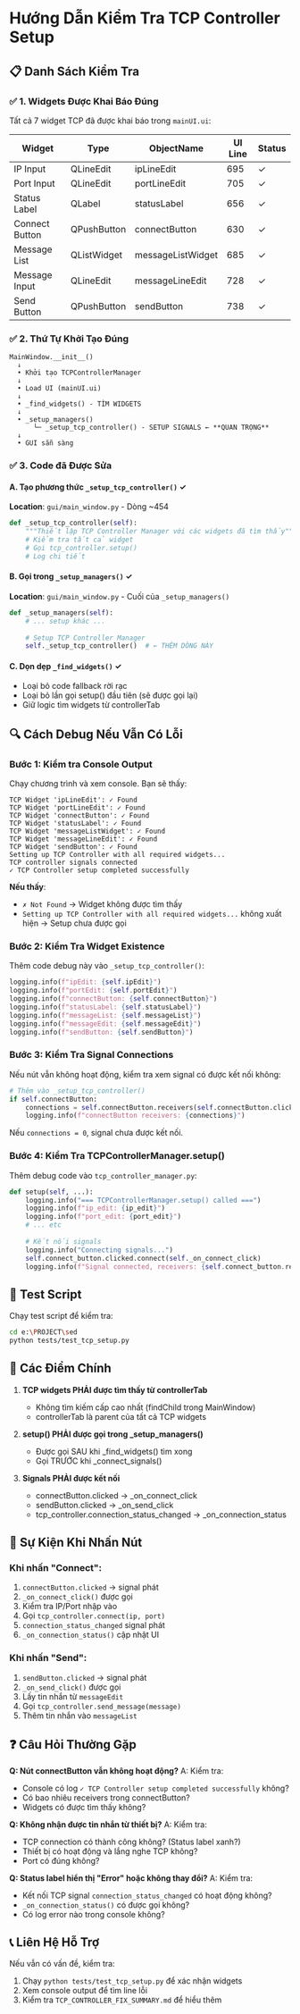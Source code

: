 # Hướng Dẫn Kiểm Tra TCP Controller Setup

## 📋 Danh Sách Kiểm Tra

### ✅ 1. Widgets Được Khai Báo Đúng

Tất cả 7 widget TCP đã được khai báo trong `mainUI.ui`:

| Widget | Type | ObjectName | UI Line | Status |
|--------|------|-----------|---------|--------|
| IP Input | QLineEdit | ipLineEdit | 695 | ✓ |
| Port Input | QLineEdit | portLineEdit | 705 | ✓ |
| Status Label | QLabel | statusLabel | 656 | ✓ |
| Connect Button | QPushButton | connectButton | 630 | ✓ |
| Message List | QListWidget | messageListWidget | 685 | ✓ |
| Message Input | QLineEdit | messageLineEdit | 728 | ✓ |
| Send Button | QPushButton | sendButton | 738 | ✓ |

### ✅ 2. Thứ Tự Khởi Tạo Đúng

```
MainWindow.__init__()
  ↓
  • Khởi tạo TCPControllerManager
  ↓
  • Load UI (mainUI.ui)
  ↓
  • _find_widgets() - TÌM WIDGETS
  ↓
  • _setup_managers()
      └─ _setup_tcp_controller() - SETUP SIGNALS ← **QUAN TRỌNG**
  ↓
  • GUI sẵn sàng
```

### ✅ 3. Code đã Được Sửa

#### A. Tạo phương thức `_setup_tcp_controller()` ✓

**Location**: `gui/main_window.py` - Dòng ~454

```python
def _setup_tcp_controller(self):
    """Thiết lập TCP Controller Manager với các widgets đã tìm thấy"""
    # Kiểm tra tất cả widget
    # Gọi tcp_controller.setup()
    # Log chi tiết
```

#### B. Gọi trong `_setup_managers()` ✓

**Location**: `gui/main_window.py` - Cuối của `_setup_managers()`

```python
def _setup_managers(self):
    # ... setup khác ...
    
    # Setup TCP Controller Manager
    self._setup_tcp_controller()  # ← THÊM DÒNG NÀY
```

#### C. Dọn dẹp `_find_widgets()` ✓

- Loại bỏ code fallback rời rạc
- Loại bỏ lần gọi setup() đầu tiên (sẽ được gọi lại)
- Giữ logic tìm widgets từ controllerTab

## 🔍 Cách Debug Nếu Vẫn Có Lỗi

### Bước 1: Kiểm tra Console Output

Chạy chương trình và xem console. Bạn sẽ thấy:

```
TCP Widget 'ipLineEdit': ✓ Found
TCP Widget 'portLineEdit': ✓ Found
TCP Widget 'connectButton': ✓ Found
TCP Widget 'statusLabel': ✓ Found
TCP Widget 'messageListWidget': ✓ Found
TCP Widget 'messageLineEdit': ✓ Found
TCP Widget 'sendButton': ✓ Found
Setting up TCP Controller with all required widgets...
TCP controller signals connected
✓ TCP Controller setup completed successfully
```

**Nếu thấy**:
- `✗ Not Found` → Widget không được tìm thấy
- `Setting up TCP Controller with all required widgets...` không xuất hiện → Setup chưa được gọi

### Bước 2: Kiểm Tra Widget Existence

Thêm code debug này vào `_setup_tcp_controller()`:

```python
logging.info(f"ipEdit: {self.ipEdit}")
logging.info(f"portEdit: {self.portEdit}")
logging.info(f"connectButton: {self.connectButton}")
logging.info(f"statusLabel: {self.statusLabel}")
logging.info(f"messageList: {self.messageList}")
logging.info(f"messageEdit: {self.messageEdit}")
logging.info(f"sendButton: {self.sendButton}")
```

### Bước 3: Kiểm Tra Signal Connections

Nếu nút vẫn không hoạt động, kiểm tra xem signal có được kết nối không:

```python
# Thêm vào _setup_tcp_controller()
if self.connectButton:
    connections = self.connectButton.receivers(self.connectButton.clicked)
    logging.info(f"connectButton receivers: {connections}")
```

Nếu `connections = 0`, signal chưa được kết nối.

### Bước 4: Kiểm Tra TCPControllerManager.setup()

Thêm debug code vào `tcp_controller_manager.py`:

```python
def setup(self, ...):
    logging.info("=== TCPControllerManager.setup() called ===")
    logging.info(f"ip_edit: {ip_edit}")
    logging.info(f"port_edit: {port_edit}")
    # ... etc
    
    # Kết nối signals
    logging.info("Connecting signals...")
    self.connect_button.clicked.connect(self._on_connect_click)
    logging.info(f"Signal connected, receivers: {self.connect_button.receivers(self.connect_button.clicked)}")
```

## 🧪 Test Script

Chạy test script để kiểm tra:

```bash
cd e:\PROJECT\sed
python tests/test_tcp_setup.py
```

## 📌 Các Điểm Chính

1. **TCP widgets PHẢI được tìm thấy từ controllerTab**
   - Không tìm kiếm cấp cao nhất (findChild trong MainWindow)
   - controllerTab là parent của tất cả TCP widgets

2. **setup() PHẢI được gọi trong _setup_managers()**
   - Được gọi SAU khi _find_widgets() tìm xong
   - Gọi TRƯỚC khi _connect_signals()

3. **Signals PHẢI được kết nối**
   - connectButton.clicked → _on_connect_click
   - sendButton.clicked → _on_send_click
   - tcp_controller.connection_status_changed → _on_connection_status

## 🎯 Sự Kiện Khi Nhấn Nút

### Khi nhấn "Connect":
1. `connectButton.clicked` → signal phát
2. `_on_connect_click()` được gọi
3. Kiểm tra IP/Port nhập vào
4. Gọi `tcp_controller.connect(ip, port)`
5. `connection_status_changed` signal phát
6. `_on_connection_status()` cập nhật UI

### Khi nhấn "Send":
1. `sendButton.clicked` → signal phát
2. `_on_send_click()` được gọi
3. Lấy tin nhắn từ `messageEdit`
4. Gọi `tcp_controller.send_message(message)`
5. Thêm tin nhắn vào `messageList`

## ❓ Câu Hỏi Thường Gặp

**Q: Nút connectButton vẫn không hoạt động?**
A: Kiểm tra:
- Console có log `✓ TCP Controller setup completed successfully` không?
- Có bao nhiêu receivers trong connectButton?
- Widgets có được tìm thấy không?

**Q: Không nhận được tin nhắn từ thiết bị?**
A: Kiểm tra:
- TCP connection có thành công không? (Status label xanh?)
- Thiết bị có hoạt động và lắng nghe TCP không?
- Port có đúng không?

**Q: Status label hiển thị "Error" hoặc không thay đổi?**
A: Kiểm tra:
- Kết nối TCP signal `connection_status_changed` có hoạt động không?
- `_on_connection_status()` có được gọi không?
- Có log error nào trong console không?

## 📞 Liên Hệ Hỗ Trợ

Nếu vẫn có vấn đề, kiểm tra:
1. Chạy `python tests/test_tcp_setup.py` để xác nhận widgets
2. Xem console output để tìm line lỗi
3. Kiểm tra `TCP_CONTROLLER_FIX_SUMMARY.md` để hiểu thêm
